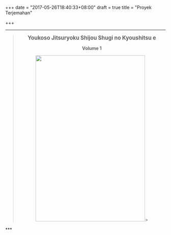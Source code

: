 +++
date = "2017-05-26T18:40:33+08:00"
draft = true
title = "Proyek Terjemahan"

+++


___
<blockquote><b><big><p style="text-align:center;">Youkoso Jitsuryoku Shijou Shugi no Kyoushitsu e</b></big></p>
<p><b><center>Volume 1</center></p></b>
<center><img src="\cover00219.jpeg" height="520" width="344" img onClick="window.location.href='/hal/project-ln/youkoso-jitsuryoku'">></img></center></blockquote>
***
